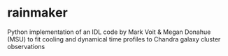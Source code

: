 # rainmaker
Python implementation of an IDL code by Mark Voit &amp; Megan Donahue (MSU) to fit cooling and dynamical time profiles to Chandra galaxy cluster observations
